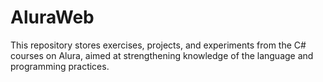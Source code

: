 # AluraWeb
 This repository stores exercises, projects, and experiments from the C# courses on Alura, aimed at strengthening knowledge of the language and programming practices.
